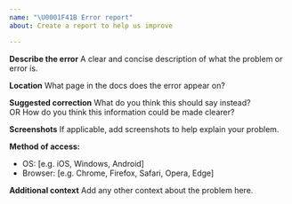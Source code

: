 ```yaml
---
name: "\U0001F41B Error report"
about: Create a report to help us improve

---
```


**Describe the error**
A clear and concise description of what the problem or error is.

**Location**
What page in the docs does the error appear on?

**Suggested correction**
What do you think this should say instead?  
OR
How do you think this information could be made clearer?

**Screenshots**
If applicable, add screenshots to help explain your problem.

**Method of access:**
 - OS: [e.g. iOS, Windows, Android]
 - Browser: [e.g. Chrome, Firefox, Safari, Opera, Edge]

**Additional context**
Add any other context about the problem here.
